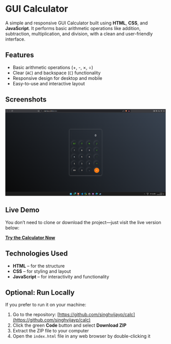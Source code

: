 # GUI Calculator

A simple and responsive GUI Calculator built using **HTML**, **CSS**, and **JavaScript**. It performs basic arithmetic operations like addition, subtraction, multiplication, and division, with a clean and user-friendly interface.

## Features

- Basic arithmetic operations (+, -, ×, ÷)
- Clear (`AC`) and backspace (`C`) functionality
- Responsive design for desktop and mobile
- Easy-to-use and interactive layout

## Screenshots

![Calculator Screenshot](/screenshot.png)

## Live Demo

You don’t need to clone or download the project—just visit the live version below:

[**Try the Calculator Now**](https://singhvijayp.github.io/calc/)

## Technologies Used

- **HTML** – for the structure
- **CSS** – for styling and layout
- **JavaScript** – for interactivity and functionality

## Optional: Run Locally

If you prefer to run it on your machine:

1. Go to the repository: [https://github.com/singhvijayp/calc](https://github.com/singhvijayp/calc)
2. Click the green **Code** button and select **Download ZIP**
3. Extract the ZIP file to your computer
4. Open the `index.html` file in any web browser by double-clicking it